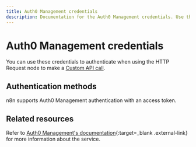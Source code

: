 ```yaml
---
title: Auth0 Management credentials
description: Documentation for the Auth0 Management credentials. Use these credentials to authenticate Auth0 Management in n8n, a workflow automation platform.
---
```


# Auth0 Management credentials

You can use these credentials to authenticate when using the HTTP Request node to make a [Custom API call](/integrations/custom-operations/).

## Authentication methods

n8n supports Auth0 Management authentication with an access token.

## Related resources

Refer to [Auth0 Management's documentation](https://auth0.com/docs/api/management/v2){:target=_blank .external-link} for more information about the service.


<!-- 
TODO
If this is a credential-only node, add a link to the node page on n8n's website. For example: https://n8n.io/integrations/356-gmail/ 
View [example workflows and related content](https://n8n.io/integrations/_Name_/){:target=_blank .external-link} on n8n's website.
-->
